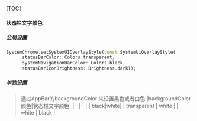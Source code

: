 [TOC]
#### 状态栏文字颜色
##### 全局设置
```dart  
SystemChrome.setSystemUIOverlayStyle(const SystemUiOverlayStyle(
      statusBarColor: Colors.transparent,
      systemNavigationBarColor: Colors.black,
      statusBarIconBrightness: Brightness.dark));
```

##### 单独设置
> 通过AppBar的backgroundColor 来设置黑色或者白色
> |backgroundColor颜色|状态栏文字颜色|
> |--|--|
> | black|white|
> | transparent | white |
> | white | black |

